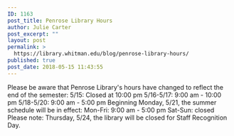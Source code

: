 ```yaml
---
ID: 1163
post_title: Penrose Library Hours
author: Julie Carter
post_excerpt: ""
layout: post
permalink: >
  https://library.whitman.edu/blog/penrose-library-hours/
published: true
post_date: 2018-05-15 11:43:55
---
```

Please be aware that Penrose Library's hours have changed to reflect the end of the semester:
5/15: Closed at 10:00 pm
5/16-5/17: 9:00 am - 10:00 pm
5/18-5/20: 9:00 am - 5:00 pm
Beginning Monday, 5/21, the summer schedule will be in effect:
Mon-Fri: 9:00 am - 5:00 pm
Sat-Sun: closed
Please note: Thursday, 5/24, the library will be closed for Staff Recognition Day.